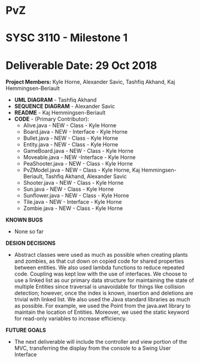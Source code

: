 # PvZ
# SYSC 3110 - Milestone 1
# Deliverable Date: 29 Oct 2018

**Project Members:** Kyle Horne, Alexander Savic, Tashfiq Akhand, Kaj Hemmingsen-Beriault

+ **UML DIAGRAM** - Tashfiq Akhand
+ **SEQUENCE DIAGRAM** - Alexander Savic
+ **README** - Kaj Hemmingsen-Beriault
+ **CODE** - (Primary Contributor):
  + Alive.java - NEW - Class - Kyle Horne
  + Board.java - NEW - Interface - Kyle Horne
  + Bullet.java - NEW - Class - Kyle Horne
  + Entity.java - NEW - Class - Kyle Horne
  + GameBoard.java - NEW - Class - Kyle Horne
  + Moveable.java - NEW -Interface - Kyle Horne
  + PeaShooter.java - NEW - Class - Kyle Horne
  + PvZModel.java - NEW - Class - Kyle Horne, Kaj Hemmingsen-Beriault, Tashfiq Akhand, Alexander Savic
  + Shooter.java - NEW - Class - Kyle Horne
  + Sun.java - NEW - Class - Kyle Horne
  + Sunflower.java - NEW - Class - Kyle Horne
  + Tile.java - NEW - Interface - Kyle Horne
  + Zombie.java - NEW - Class - Kyle Horne

**KNOWN BUGS** 
+ None so far

**DESIGN DECISIONS**
+ Abstract classes were used as much as possible when creating plants and zombies, as that cut down on copied code for shared properties between entities. We also used lambda functions to reduce repeated code. Coupling was kept low with the use of interfaces. We choose to use a linked list as our primary data structure for maintaining the state of multiple Entities since traversal is unavoidable for things like collision detection; however, once the index is known, insertion and deletions are trivial with linked list. We also used the Java standard libraries as much as possible. For example, we used the Point from the java.awt library to maintain the location of Entities. Moreover, we used the static keyword for read-only variables to increase efficiency.

**FUTURE GOALS**
+ The next deliverable will include the controller and view portion of the MVC, transferring the display from the console to a Swing User Interface
